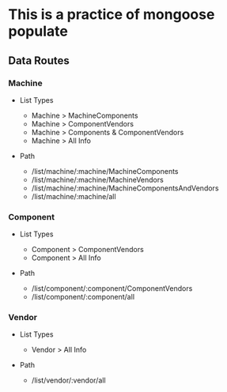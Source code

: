 # This is a practice of mongoose populate

## Data Routes

### Machine

* List Types
  * Machine > MachineComponents
  * Machine > ComponentVendors
  * Machine > Components & ComponentVendors
  * Machine > All Info

* Path
  * /list/machine/:machine/MachineComponents
  * /list/machine/:machine/MachineVendors
  * /list/machine/:machine/MachineComponentsAndVendors
  * /list/machine/:machine/all

### Component

* List Types
  * Component > ComponentVendors
  * Component > All Info

* Path
  * /list/component/:component/ComponentVendors
  * /list/component/:component/all

### Vendor

* List Types
  * Vendor > All Info

* Path
  * /list/vendor/:vendor/all
